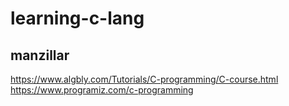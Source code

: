 # learning-c-lang

## manzillar

https://www.algbly.com/Tutorials/C-programming/C-course.html </br>
https://www.programiz.com/c-programming </br>